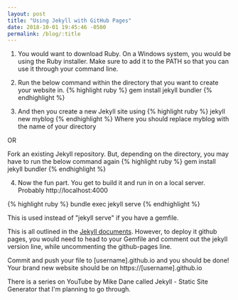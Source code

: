 ```yaml
---
layout: post
title: "Using Jekyll with GitHub Pages"
date: 2018-10-01 19:45:46 -0500
permalink: /blog/:title
---
```


1. You would want to download Ruby. On a Windows system, you would be using the Ruby installer. Make sure to add it to the PATH so that you can use it through your command line.

2. Run the below command within the directory that you want to create your website in.
{% highlight ruby %}
gem install jekyll bundler
{% endhighlight %}

3. And then you create a new Jekyll site using
{% highlight ruby %}
jekyll new myblog
{% endhighlight %}
Where you should replace myblog with the name of your directory

OR

Fork an existing Jekyll repository. But, depending on the directory, you may have to run the below command again
{% highlight ruby %}
gem install jekyll bundler
{% endhighlight %}

4. Now the fun part. You get to build it and run in on a local server. Probably http://localhost:4000

{% highlight ruby %}
bundle exec jekyll serve
{% endhighlight %}

This is used instead of "jekyll serve" if you have a gemfile.

This is all outlined in the [Jekyll documents](https://jekyllrb.com/docs/). However, to deploy it github pages, you would need to head to your Gemfile and comment out the jekyll version line, while uncommenting the github-pages line.

Commit and push your file to [username].github.io and you should be done! Your brand new website should be on https://[username].github.io

There is a series on YouTube by Mike Dane called Jekyll - Static Site Generator that I'm planning to go through.